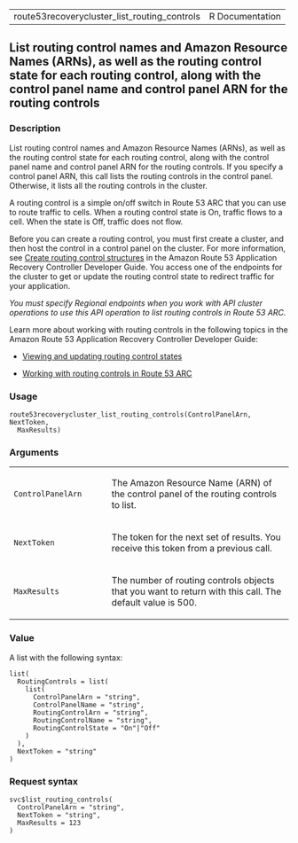<table style="width: 100%;">
<tbody>
<tr class="odd">
<td>route53recoverycluster_list_routing_controls</td>
<td style="text-align: right;">R Documentation</td>
</tr>
</tbody>
</table>

## List routing control names and Amazon Resource Names (ARNs), as well as the routing control state for each routing control, along with the control panel name and control panel ARN for the routing controls

### Description

List routing control names and Amazon Resource Names (ARNs), as well as
the routing control state for each routing control, along with the
control panel name and control panel ARN for the routing controls. If
you specify a control panel ARN, this call lists the routing controls in
the control panel. Otherwise, it lists all the routing controls in the
cluster.

A routing control is a simple on/off switch in Route 53 ARC that you can
use to route traffic to cells. When a routing control state is On,
traffic flows to a cell. When the state is Off, traffic does not flow.

Before you can create a routing control, you must first create a
cluster, and then host the control in a control panel on the cluster.
For more information, see [Create routing control
structures](https://docs.aws.amazon.com/r53recovery/latest/dg/routing-control.create.html)
in the Amazon Route 53 Application Recovery Controller Developer Guide.
You access one of the endpoints for the cluster to get or update the
routing control state to redirect traffic for your application.

*You must specify Regional endpoints when you work with API cluster
operations to use this API operation to list routing controls in Route
53 ARC.*

Learn more about working with routing controls in the following topics
in the Amazon Route 53 Application Recovery Controller Developer Guide:

-   [Viewing and updating routing control
    states](https://docs.aws.amazon.com/r53recovery/latest/dg/routing-control.update.html)

-   [Working with routing controls in Route 53
    ARC](https://docs.aws.amazon.com/r53recovery/latest/dg/routing-control.html)

### Usage

    route53recoverycluster_list_routing_controls(ControlPanelArn, NextToken,
      MaxResults)

### Arguments

<table>
<colgroup>
<col style="width: 35%" />
<col style="width: 65%" />
</colgroup>
<tbody>
<tr class="odd">
<td><code
id="route53recoverycluster_list_routing_controls_:_ControlPanelArn">ControlPanelArn</code></td>
<td><p>The Amazon Resource Name (ARN) of the control panel of the
routing controls to list.</p></td>
</tr>
<tr class="even">
<td><code
id="route53recoverycluster_list_routing_controls_:_NextToken">NextToken</code></td>
<td><p>The token for the next set of results. You receive this token
from a previous call.</p></td>
</tr>
<tr class="odd">
<td><code
id="route53recoverycluster_list_routing_controls_:_MaxResults">MaxResults</code></td>
<td><p>The number of routing controls objects that you want to return
with this call. The default value is 500.</p></td>
</tr>
</tbody>
</table>

### Value

A list with the following syntax:

    list(
      RoutingControls = list(
        list(
          ControlPanelArn = "string",
          ControlPanelName = "string",
          RoutingControlArn = "string",
          RoutingControlName = "string",
          RoutingControlState = "On"|"Off"
        )
      ),
      NextToken = "string"
    )

### Request syntax

    svc$list_routing_controls(
      ControlPanelArn = "string",
      NextToken = "string",
      MaxResults = 123
    )
